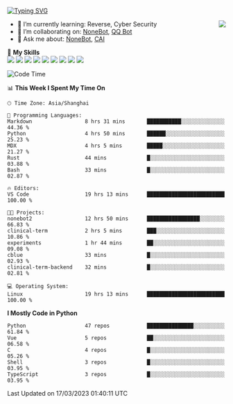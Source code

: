 [![Typing SVG](https://readme-typing-svg.herokuapp.com?size=25&duration=2500&color=8C43EA&vCenter=true&width=200&height=40&lines=Hi+there+%F0%9F%91%8B%F0%9F%8F%BB;I'm+yanyongyu)](https://git.io/typing-svg)

<a href="#">
  <img align="right" src="https://github-readme-stats.vercel.app/api?username=yanyongyu&count_private=true&show_icons=true&bg_color=15,f2f7fd,E0EAFC" />
</a>

- 🌱 I’m currently learning: Reverse, Cyber Security
- 👯 I’m collaborating on: [NoneBot](https://github.com/nonebot), [QQ Bot](https://github.com/Mrs4s/go-cqhttp)
- 💬 Ask me about: [NoneBot](https://github.com/nonebot), [CAI](https://github.com/cscs181/CAI)

🌟 **My Skills**  
![](https://img.shields.io/badge/-Python-3e74a2?style=flat-square&logo=Python&logoColor=fff)
![](https://img.shields.io/badge/-Node.js-339933?style=flat-square&logo=Node.js&logoColor=fff)
![](https://img.shields.io/badge/-Vue-4fc08d?style=flat-square&logo=Vue.js&logoColor=fff)
![](https://img.shields.io/badge/-React-2d98ce?style=flat-square&logo=React&logoColor=fff)
![](https://img.shields.io/badge/-Docker-2496ED?style=flat-square&logo=Docker&logoColor=fff)
![](https://img.shields.io/badge/-Linux-000000?style=flat-square&logo=Linux&logoColor=fff)
![](https://img.shields.io/badge/-MySQL-4479A1?style=flat-square&logo=MySQL&logoColor=fff)
![](https://img.shields.io/badge/-Redis-DC382D?style=flat-square&logo=Redis&logoColor=fff)
![](https://img.shields.io/badge/-MongoDB-47A248?style=flat-square&logo=MongoDB&logoColor=fff)

<!--START_SECTION:waka-->
![Code Time](http://img.shields.io/badge/Code%20Time-3%2C887%20hrs%2040%20mins-blue)

📊 **This Week I Spent My Time On** 

```text
🕑︎ Time Zone: Asia/Shanghai

💬 Programming Languages: 
Markdown                 8 hrs 31 mins       ███████████░░░░░░░░░░░░░░   44.36 % 
Python                   4 hrs 50 mins       ██████░░░░░░░░░░░░░░░░░░░   25.23 % 
MDX                      4 hrs 5 mins        █████░░░░░░░░░░░░░░░░░░░░   21.27 % 
Rust                     44 mins             █░░░░░░░░░░░░░░░░░░░░░░░░   03.88 % 
Bash                     33 mins             █░░░░░░░░░░░░░░░░░░░░░░░░   02.87 % 

🔥 Editors: 
VS Code                  19 hrs 13 mins      █████████████████████████   100.00 % 

🐱‍💻 Projects: 
nonebot2                 12 hrs 50 mins      █████████████████░░░░░░░░   66.83 % 
clinical-term            2 hrs 5 mins        ███░░░░░░░░░░░░░░░░░░░░░░   10.86 % 
experiments              1 hr 44 mins        ██░░░░░░░░░░░░░░░░░░░░░░░   09.08 % 
cblue                    33 mins             █░░░░░░░░░░░░░░░░░░░░░░░░   02.93 % 
clinical-term-backend    32 mins             █░░░░░░░░░░░░░░░░░░░░░░░░   02.81 % 

💻 Operating System: 
Linux                    19 hrs 13 mins      █████████████████████████   100.00 % 
```

**I Mostly Code in Python** 

```text
Python                   47 repos            ███████████████░░░░░░░░░░   61.84 % 
Vue                      5 repos             ██░░░░░░░░░░░░░░░░░░░░░░░   06.58 % 
C                        4 repos             █░░░░░░░░░░░░░░░░░░░░░░░░   05.26 % 
Shell                    3 repos             █░░░░░░░░░░░░░░░░░░░░░░░░   03.95 % 
TypeScript               3 repos             █░░░░░░░░░░░░░░░░░░░░░░░░   03.95 % 
```




 Last Updated on 17/03/2023 01:40:11 UTC
<!--END_SECTION:waka-->
